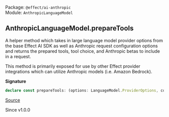 Package: `@effect/ai-anthropic`<br />
Module: `AnthropicLanguageModel`<br />

## AnthropicLanguageModel.prepareTools

A helper method which takes in large language model provider options from
the base Effect AI SDK as well as Anthropic request configuration options
and returns the prepared tools, tool choice, and Anthropic betas to include
in a request.

This method is primarily exposed for use by other Effect provider
integrations which can utilize Anthropic models (i.e. Amazon Bedrock).

**Signature**

```ts
declare const prepareTools: (options: LanguageModel.ProviderOptions, config: Config.Service) => Effect.Effect<{ readonly betas: ReadonlySet<string>; readonly tools: ReadonlyArray<AnthropicTools> | undefined; readonly toolChoice: typeof Generated.BetaToolChoice.Encoded | undefined; }, AiError.AiError>
```

[Source](https://github.com/Effect-TS/effect/tree/main/packages/ai/anthropic/src/AnthropicLanguageModel.ts#L1433)

Since v1.0.0